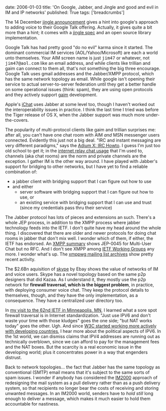 date: 2006-01-03
title: 'On Google, Jabber, and Jingle and good and evil in IM and IP networks'
published: True
tags: ['breadcrumbs']

<p>The 14 December <a
href="http://google-code-updates.blogspot.com/2005/12/jingle-bells.html">jingle
announcement</a> gives a hint into google's approach to adding voice
to their Google Talk offering. Actually, it gives quite a bit more
than a hint; it comes with a <a
href="http://www.jabber.org/jeps/jep-0166.html">jingle spec</a> and an
open source library implementation.</p>

<p>Google Talk has had pretty good "do no evil" karma since it
started. The dominant commercial IM services (AOL/Yahoo/Microsoft) are
each a world unto themselves. Your AIM screen name is just
<tt>jim47</tt> or whatever, not <tt>jim47@aol.com</tt> like an email
address, and while clients like trillian and gaim can connect to them
all, that's not something the big three encourage. Google Talk uses
gmail addresses and the Jabber/XMPP protocol, which has the same
network topology as email. While google isn't opening their service to
actual server-to-server federation until they get a better handle on
some operational issues (think: spam), they are using open protocols
and they actively support <a
href="http://gaim.sourceforge.net/about.php">gaim</a> development.</p>

<p>Apple's <a
href="http://www.apple.com/macosx/features/ichat/">iChat</a> uses
Jabber at some level too, though I haven't worked out the
interoperability issues in practice. I think the last time I tried was
before the Tiger release of OS X, when the Jabber support was much
more under-the-covers.</p>

<p>The popularity of multi-protocol clients like gaim and trillian
surprises me: after all, you can't have one chat room with AIM
<em>and</em> MSN messenger users connected. Evidently this just not a
big deal.  "IRC and instant messaging are very different paradigms,"
says the <a href="http://trac.adiumx.com/wiki/GettingOnIRC">Adium X: IRC
Howto</a>. I guess I'm just too old school to get it; in the <a
href="http://esw.w3.org/topic/InternetRelayChat ">internet relay chat
usage</a> that I'm used to, channels (aka chat rooms) are the norm and
private channels are the exception. I gather IM is the other way
around. I have played with Jabber's support for bridging to other networks, but I have yet to find a reliable combination of:</p>
<ul>
<li>a jabber client with bridging support that I can figure out how to use</li>
<li>and either
<ul>
<li>server software with bridging support that I can figure out how to use, or </li>
<li>an existing service with bridging support that I can use and trust (since my credentials pass thru their service)</li>
</ul>
</li>
</ul>

<p>The Jabber protocol has lots of pieces and extensions an such. There's a whole JEP process, in addition to the XMPP process where jabber technology feeds into the IETF. I don't quite have my head around the whole thing. I discovered that there are older and newer protocols for doing chat rooms in jabber that don't mix well. I wonder which of them, if either, the IETF has endorsed. An <a href="http://www.xmpp.org/summary.html">XMPP summary</a> shows JEP-0045 for Multi-User Chat but no RFC. And I don't see XMPP among <a href="http://www.ietf.org/html.charters/wg-dir.html">IETF Working Groups</a> any more. I wonder what's up. The <a href="http://mail.jabber.org/pipermail/xmppwg/">xmppwg mailing list archives</a> show pretty recent activity.</p>

<p>The $2.6Bn aquisition of <a href="http://en.wikipedia.org/wiki/Skype">skype</a> by Ebay shows the value of networks of
IM and voice users. Skype has a novel topology based on the same p2p
designers that did Kazaa. As I understand it, they mostly use the p2p
network for <strong>firewall traversal, which is the biggest
problem</strong>, in practice, with deploying consumer voice
chat. They keep the protocol details to themselves, though, and they
have the only implementation, as a consequence. They have a
centralized user directory too.</p>

<p>In <a href="http://www.w3.org/2005/03dc-msp/trip.html">my visit to
the 62nd IETF in Minneapolis, MN</a>, I learned what a sore spot
firewall traversal is in Internet standardization. "Just use IPV6 and
don't waste your time with those kludges" goes the one side; "but NAT
works today" goes the other. Ugh. And since <a
href="http://www.w3.org/News/2005#x20050420a">W3C started working more
actively with developing countries</a>, I hear more about the
political aspects of IPV6. In the 1st world, we can dismiss claims
that IPV4 addresses are running out as technically overblown, since we
can afford to pay for the management fees and the NAT boxes. But the
scarcity is a real economic issue in the developing world; plus it
concentrates power in a way that engenders distrust.</p>

<p>Back to network topologies... the fact that Jabber has the same
topology as conventional (SMTP) email means that it's subject to the
same sorts of spam issues. I wonder if anybody has considered the <a
href="http://www.im2000.org/">IM2000</a> approach of redesigning the
mail system as a pull delivery rather than as a push delivery system,
so that recipients no longer bear the costs of receiving and storing
unwanted messages. In an IM2000 world, senders have to <em>hold
still</em> long enough to deliver a message, which makes it much
easier to hold them accountable for nastiness.</p>
